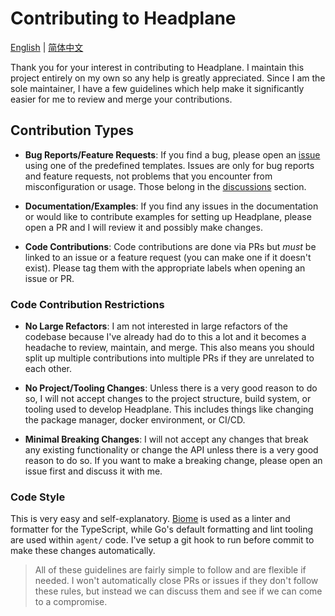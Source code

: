 # Contributing to Headplane

[English](CONTRIBUTING.md) | [简体中文](CONTRIBUTING.zh-CN.md)

Thank you for your interest in contributing to Headplane. I maintain this
project entirely on my own so any help is greatly appreciated. Since I am the
sole maintainer, I have a few guidelines which help make it significantly easier
for me to review and merge your contributions.

## Contribution Types
- **Bug Reports/Feature Requests**: If you find a bug, please open an
[issue](https://github.com/tale/headplane/issues) using one of the predefined
templates. Issues are only for bug reports and feature requests, not problems
that you encounter from misconfiguration or usage. Those belong in the
[discussions](https://github.com/tale/headplane/discussions) section.

- **Documentation/Examples**: If you find any issues in the documentation or
would like to contribute examples for setting up Headplane, please open a PR
and I will review it and possibly make changes.

- **Code Contributions**: Code contributions are done via PRs but *must* be
linked to an issue or a feature request (you can make one if it doesn't exist).
Please tag them with the appropriate labels when opening an issue or PR.

### Code Contribution Restrictions
- **No Large Refactors**: I am not interested in large refactors of the codebase
because I've already had do to this a lot and it becomes a headache to review,
maintain, and merge. This also means you should split up multiple contributions
into multiple PRs if they are unrelated to each other.

- **No Project/Tooling Changes**: Unless there is a very good reason to do so,
I will not accept changes to the project structure, build system, or tooling
used to develop Headplane. This includes things like changing the package
manager, docker environment, or CI/CD.

- **Minimal Breaking Changes**: I will not accept any changes that break any
existing functionality or change the API unless there is a very good reason
to do so. If you want to make a breaking change, please open an issue first
and discuss it with me.

### Code Style
This is very easy and self-explanatory. [Biome](https://biomejs.dev) is used as
a linter and formatter for the TypeScript, while Go's default formatting and
lint tooling are used within `agent/` code. I've setup a git hook to run
before commit to make these changes automatically.

> All of these guidelines are fairly simple to follow and are flexible if needed.
> I won't automatically close PRs or issues if they don't follow these rules,
> but instead we can discuss them and see if we can come to a compromise.
